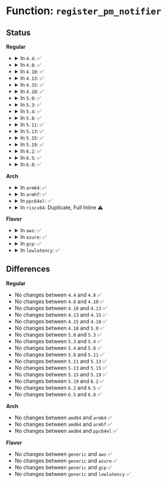 # Function: <code>register_pm_notifier</code>

## Status
<b>Regular</b>
<ul>
<li>
<details>
<summary>In <code>4.4</code>: ✅</summary>

```c
int register_pm_notifier(struct notifier_block *nb);
```

**Collision:** Unique Global

**Inline:** No

**Transformation:** False

**Instances:**

```
In kernel/power/main.c (ffffffff810ccc30)
Location: kernel/power/main.c:29
Inline: False
Direct callers:
  - kernel/cpu.c:cpu_hotplug_pm_sync_init
  - kernel/rcu/tree.c:rcu_init
  - kernel/trace/ftrace.c:register_ftrace_graph
  - drivers/acpi/battery.c:acpi_battery_add
  - drivers/base/firmware_class.c:firmware_class_init
  - arch/x86/power/cpu.c:bsp_pm_check_init
```
**Symbols:**

```
ffffffff810ccc30-ffffffff810ccc4a: register_pm_notifier (STB_GLOBAL)
```
</details>
</li>
<li>
<details>
<summary>In <code>4.8</code>: ✅</summary>

```c
int register_pm_notifier(struct notifier_block *nb);
```

**Collision:** Unique Global

**Inline:** No

**Transformation:** False

**Instances:**

```
In kernel/power/main.c (ffffffff810d16d0)
Location: kernel/power/main.c:29
Inline: False
Direct callers:
  - kernel/cpu.c:cpu_hotplug_pm_sync_init
  - kernel/rcu/tree.c:rcu_init
  - kernel/trace/ftrace.c:register_ftrace_graph
  - drivers/acpi/battery.c:acpi_battery_add
  - drivers/base/firmware_class.c:firmware_class_init
  - drivers/mmc/core/core.c:mmc_register_pm_notifier
  - arch/x86/power/cpu.c:bsp_pm_check_init
```
**Symbols:**

```
ffffffff810d16d0-ffffffff810d16ea: register_pm_notifier (STB_GLOBAL)
```
</details>
</li>
<li>
<details>
<summary>In <code>4.10</code>: ✅</summary>

```c
int register_pm_notifier(struct notifier_block *nb);
```

**Collision:** Unique Global

**Inline:** No

**Transformation:** False

**Instances:**

```
In kernel/power/main.c (ffffffff810d8130)
Location: kernel/power/main.c:29
Inline: False
Direct callers:
  - kernel/cpu.c:cpu_hotplug_pm_sync_init
  - kernel/rcu/tree.c:rcu_init
  - kernel/trace/ftrace.c:register_ftrace_graph
  - drivers/acpi/battery.c:acpi_battery_add
  - drivers/base/power/trace.c:early_resume_init
  - drivers/base/firmware_class.c:firmware_class_init
  - drivers/mmc/core/core.c:mmc_register_pm_notifier
  - arch/x86/power/cpu.c:bsp_pm_check_init
```
**Symbols:**

```
ffffffff810d8130-ffffffff810d814a: register_pm_notifier (STB_GLOBAL)
```
</details>
</li>
<li>
<details>
<summary>In <code>4.13</code>: ✅</summary>

```c
int register_pm_notifier(struct notifier_block *nb);
```

**Collision:** Unique Global

**Inline:** No

**Transformation:** False

**Instances:**

```
In kernel/power/main.c (ffffffff810d7170)
Location: kernel/power/main.c:29
Inline: False
Direct callers:
  - kernel/cpu.c:cpu_hotplug_pm_sync_init
  - kernel/rcu/tree.c:rcu_init
  - kernel/trace/ftrace.c:register_ftrace_graph
  - drivers/acpi/battery.c:acpi_battery_add
  - drivers/base/power/trace.c:early_resume_init
  - drivers/base/firmware_class.c:firmware_class_init
  - drivers/mmc/core/core.c:mmc_register_pm_notifier
  - arch/x86/power/cpu.c:bsp_pm_check_init
```
**Symbols:**

```
ffffffff810d7170-ffffffff810d718a: register_pm_notifier (STB_GLOBAL)
```
</details>
</li>
<li>
<details>
<summary>In <code>4.15</code>: ✅</summary>

```c
int register_pm_notifier(struct notifier_block *nb);
```

**Collision:** Unique Global

**Inline:** No

**Transformation:** False

**Instances:**

```
In kernel/power/main.c (ffffffff810df110)
Location: kernel/power/main.c:29
Inline: False
Direct callers:
  - kernel/cpu.c:cpu_hotplug_pm_sync_init
  - kernel/rcu/tree.c:rcu_init
  - kernel/trace/ftrace.c:register_ftrace_graph
  - drivers/acpi/battery.c:acpi_battery_add
  - drivers/base/power/trace.c:early_resume_init
  - drivers/base/firmware_class.c:firmware_class_init
  - drivers/mmc/core/core.c:mmc_register_pm_notifier
  - arch/x86/power/cpu.c:bsp_pm_check_init
```
**Symbols:**

```
ffffffff810df110-ffffffff810df12a: register_pm_notifier (STB_GLOBAL)
```
</details>
</li>
<li>
<details>
<summary>In <code>4.18</code>: ✅</summary>

```c
int register_pm_notifier(struct notifier_block *nb);
```

**Collision:** Unique Global

**Inline:** No

**Transformation:** False

**Instances:**

```
In kernel/power/main.c (ffffffff810e77b0)
Location: kernel/power/main.c:58
Inline: False
Direct callers:
  - kernel/cpu.c:cpu_hotplug_pm_sync_init
  - kernel/rcu/tree.c:rcu_init
  - kernel/trace/ftrace.c:register_ftrace_graph
  - drivers/acpi/battery.c:acpi_battery_add
  - drivers/base/power/trace.c:early_resume_init
  - drivers/base/firmware_loader/main.c:firmware_class_init
  - drivers/thermal/thermal_core.c:thermal_init
  - drivers/mmc/core/core.c:mmc_register_pm_notifier
  - arch/x86/power/cpu.c:bsp_pm_check_init
```
**Symbols:**

```
ffffffff810e77b0-ffffffff810e77ca: register_pm_notifier (STB_GLOBAL)
```
</details>
</li>
<li>
<details>
<summary>In <code>5.0</code>: ✅</summary>

```c
int register_pm_notifier(struct notifier_block *nb);
```

**Collision:** Unique Global

**Inline:** No

**Transformation:** False

**Instances:**

```
In kernel/power/main.c (ffffffff810f2db0)
Location: kernel/power/main.c:58
Inline: False
Direct callers:
  - kernel/cpu.c:cpu_hotplug_pm_sync_init
  - kernel/rcu/tree.c:rcu_init
  - kernel/hung_task.c:hung_task_init
  - kernel/trace/fgraph.c:register_ftrace_graph
  - drivers/acpi/battery.c:acpi_battery_add
  - drivers/base/power/trace.c:early_resume_init
  - drivers/base/firmware_loader/main.c:firmware_class_init
  - drivers/thermal/thermal_core.c:thermal_init
  - drivers/mmc/core/core.c:mmc_register_pm_notifier
  - arch/x86/power/cpu.c:bsp_pm_check_init
```
**Symbols:**

```
ffffffff810f2db0-ffffffff810f2dca: register_pm_notifier (STB_GLOBAL)
```
</details>
</li>
<li>
<details>
<summary>In <code>5.3</code>: ✅</summary>

```c
int register_pm_notifier(struct notifier_block *nb);
```

**Collision:** Unique Global

**Inline:** No

**Transformation:** False

**Instances:**

```
In kernel/power/main.c (ffffffff810fb280)
Location: kernel/power/main.c:70
Inline: False
Direct callers:
  - kernel/cpu.c:cpu_hotplug_pm_sync_init
  - kernel/rcu/tree.c:rcu_init
  - kernel/hung_task.c:hung_task_init
  - kernel/trace/fgraph.c:register_ftrace_graph
  - drivers/acpi/battery.c:acpi_battery_add
  - drivers/base/power/trace.c:early_resume_init
  - drivers/base/firmware_loader/main.c:firmware_class_init
  - drivers/thermal/thermal_core.c:thermal_init
  - drivers/mmc/core/core.c:mmc_register_pm_notifier
  - arch/x86/power/cpu.c:bsp_pm_check_init
```
**Symbols:**

```
ffffffff810fb280-ffffffff810fb29a: register_pm_notifier (STB_GLOBAL)
```
</details>
</li>
<li>
<details>
<summary>In <code>5.4</code>: ✅</summary>

```c
int register_pm_notifier(struct notifier_block *nb);
```

**Collision:** Unique Global

**Inline:** No

**Transformation:** False

**Instances:**

```
In kernel/power/main.c (ffffffff81107430)
Location: kernel/power/main.c:71
Inline: False
Direct callers:
  - kernel/cpu.c:cpu_hotplug_pm_sync_init
  - kernel/rcu/tree.c:rcu_init
  - kernel/hung_task.c:hung_task_init
  - kernel/trace/fgraph.c:register_ftrace_graph
  - drivers/acpi/battery.c:acpi_battery_add
  - drivers/base/power/trace.c:early_resume_init
  - drivers/base/firmware_loader/main.c:firmware_class_init
  - drivers/thermal/thermal_core.c:thermal_init
  - drivers/mmc/core/core.c:mmc_register_pm_notifier
  - arch/x86/power/cpu.c:bsp_pm_check_init
```
**Symbols:**

```
ffffffff81107430-ffffffff8110744a: register_pm_notifier (STB_GLOBAL)
```
</details>
</li>
<li>
<details>
<summary>In <code>5.8</code>: ✅</summary>

```c
int register_pm_notifier(struct notifier_block *nb);
```

**Collision:** Unique Global

**Inline:** No

**Transformation:** False

**Instances:**

```
In kernel/power/main.c (ffffffff81111f30)
Location: kernel/power/main.c:71
Inline: False
Direct callers:
  - kernel/cpu.c:cpu_hotplug_pm_sync_init
  - kernel/rcu/tree.c:rcu_init
  - kernel/hung_task.c:hung_task_init
  - kernel/trace/fgraph.c:register_ftrace_graph
  - drivers/acpi/battery.c:acpi_battery_add
  - drivers/base/power/trace.c:early_resume_init
  - drivers/base/firmware_loader/main.c:firmware_class_init
  - drivers/thermal/thermal_core.c:thermal_init
  - drivers/mmc/core/core.c:mmc_register_pm_notifier
  - arch/x86/power/cpu.c:bsp_pm_check_init
```
**Symbols:**

```
ffffffff81111f30-ffffffff81111f4a: register_pm_notifier (STB_GLOBAL)
```
</details>
</li>
<li>
<details>
<summary>In <code>5.11</code>: ✅</summary>

```c
int register_pm_notifier(struct notifier_block *nb);
```

**Collision:** Unique Global

**Inline:** No

**Transformation:** False

**Instances:**

```
In kernel/power/main.c (ffffffff8110f000)
Location: kernel/power/main.c:71
Inline: False
Direct callers:
  - kernel/cpu.c:cpu_hotplug_pm_sync_init
  - kernel/rcu/tree.c:rcu_init
  - kernel/hung_task.c:hung_task_init
  - kernel/trace/fgraph.c:register_ftrace_graph
  - drivers/acpi/battery.c:acpi_battery_add
  - drivers/base/power/trace.c:early_resume_init
  - drivers/base/firmware_loader/main.c:firmware_class_init
  - drivers/thermal/thermal_core.c:thermal_init
  - drivers/mmc/core/core.c:mmc_register_pm_notifier
  - arch/x86/power/cpu.c:bsp_pm_check_init
```
**Symbols:**

```
ffffffff8110f000-ffffffff8110f01a: register_pm_notifier (STB_GLOBAL)
```
</details>
</li>
<li>
<details>
<summary>In <code>5.13</code>: ✅</summary>

```c
int register_pm_notifier(struct notifier_block *nb);
```

**Collision:** Unique Global

**Inline:** No

**Transformation:** False

**Instances:**

```
In kernel/power/main.c (ffffffff8110faa0)
Location: kernel/power/main.c:71
Inline: False
Direct callers:
  - kernel/cpu.c:cpu_hotplug_pm_sync_init
  - kernel/rcu/tree.c:rcu_init
  - kernel/hung_task.c:hung_task_init
  - kernel/trace/fgraph.c:register_ftrace_graph
  - drivers/acpi/battery.c:acpi_battery_add
  - drivers/base/power/trace.c:early_resume_init
  - drivers/base/firmware_loader/main.c:firmware_class_init
  - drivers/thermal/thermal_core.c:thermal_init
  - arch/x86/power/cpu.c:bsp_pm_check_init
```
**Symbols:**

```
ffffffff8110faa0-ffffffff8110faba: register_pm_notifier (STB_GLOBAL)
```
</details>
</li>
<li>
<details>
<summary>In <code>5.15</code>: ✅</summary>

```c
int register_pm_notifier(struct notifier_block *nb);
```

**Collision:** Unique Global

**Inline:** No

**Transformation:** False

**Instances:**

```
In kernel/power/main.c (ffffffff8112f3f0)
Location: kernel/power/main.c:71
Inline: False
Direct callers:
  - kernel/cpu.c:cpu_hotplug_pm_sync_init
  - kernel/rcu/tree.c:rcu_init
  - kernel/hung_task.c:hung_task_init
  - kernel/trace/fgraph.c:register_ftrace_graph
  - drivers/acpi/battery.c:acpi_battery_add
  - drivers/base/power/trace.c:early_resume_init
  - drivers/base/firmware_loader/main.c:firmware_class_init
  - drivers/thermal/thermal_core.c:thermal_init
  - drivers/watchdog/watchdog_core.c:__watchdog_register_device
  - arch/x86/power/cpu.c:bsp_pm_check_init
```
**Symbols:**

```
ffffffff8112f3f0-ffffffff8112f40a: register_pm_notifier (STB_GLOBAL)
```
</details>
</li>
<li>
<details>
<summary>In <code>5.19</code>: ✅</summary>

```c
int register_pm_notifier(struct notifier_block *nb);
```

**Collision:** Unique Global

**Inline:** No

**Transformation:** False

**Instances:**

```
In kernel/power/main.c (ffffffff81150a50)
Location: kernel/power/main.c:71
Inline: False
Direct callers:
  - kernel/cpu.c:cpu_hotplug_pm_sync_init
  - kernel/rcu/tree.c:rcu_init
  - kernel/hung_task.c:hung_task_init
  - kernel/trace/fgraph.c:register_ftrace_graph
  - drivers/acpi/battery.c:acpi_battery_add
  - drivers/char/random.c:random_init
  - drivers/base/power/trace.c:early_resume_init
  - drivers/base/firmware_loader/main.c:firmware_class_init
  - drivers/thermal/thermal_core.c:thermal_init
  - drivers/watchdog/watchdog_core.c:__watchdog_register_device
  - arch/x86/power/cpu.c:bsp_pm_check_init
```
**Symbols:**

```
ffffffff81150a50-ffffffff81150a72: register_pm_notifier (STB_GLOBAL)
```
</details>
</li>
<li>
<details>
<summary>In <code>6.2</code>: ✅</summary>

```c
int register_pm_notifier(struct notifier_block *nb);
```

**Collision:** Unique Global

**Inline:** No

**Transformation:** False

**Instances:**

```
In kernel/power/main.c (ffffffff8117f490)
Location: kernel/power/main.c:74
Inline: False
Direct callers:
  - kernel/cpu.c:cpu_hotplug_pm_sync_init
  - kernel/rcu/tree.c:rcu_init
  - kernel/hung_task.c:hung_task_init
  - kernel/trace/fgraph.c:register_ftrace_graph
  - drivers/acpi/battery.c:acpi_battery_add
  - drivers/char/random.c:random_init
  - drivers/char/random.c:random_init
  - drivers/base/power/trace.c:early_resume_init
  - drivers/base/firmware_loader/main.c:firmware_class_init
  - drivers/thermal/thermal_core.c:thermal_init
  - drivers/watchdog/watchdog_core.c:__watchdog_register_device
  - arch/x86/power/cpu.c:bsp_pm_check_init
```
**Symbols:**

```
ffffffff8117f490-ffffffff8117f4b2: register_pm_notifier (STB_GLOBAL)
```
</details>
</li>
<li>
<details>
<summary>In <code>6.5</code>: ✅</summary>

```c
int register_pm_notifier(struct notifier_block *nb);
```

**Collision:** Unique Global

**Inline:** No

**Transformation:** False

**Instances:**

```
In kernel/power/main.c (ffffffff811901a0)
Location: kernel/power/main.c:102
Inline: False
Direct callers:
  - kernel/cpu.c:cpu_hotplug_pm_sync_init
  - kernel/rcu/tree.c:rcu_init
  - kernel/hung_task.c:hung_task_init
  - kernel/trace/fgraph.c:register_ftrace_graph
  - drivers/acpi/battery.c:acpi_battery_add
  - drivers/char/random.c:random_init
  - drivers/char/random.c:random_init
  - drivers/base/power/trace.c:early_resume_init
  - drivers/base/firmware_loader/main.c:firmware_class_init
  - drivers/thermal/thermal_core.c:thermal_init
  - drivers/watchdog/watchdog_core.c:__watchdog_register_device
  - arch/x86/power/cpu.c:bsp_pm_check_init
```
**Symbols:**

```
ffffffff811901a0-ffffffff811901c2: register_pm_notifier (STB_GLOBAL)
```
</details>
</li>
<li>
<details>
<summary>In <code>6.8</code>: ✅</summary>

```c
int register_pm_notifier(struct notifier_block *nb);
```

**Collision:** Unique Global

**Inline:** No

**Transformation:** False

**Instances:**

```
In kernel/power/main.c (ffffffff8119eb60)
Location: kernel/power/main.c:86
Inline: False
Direct callers:
  - kernel/cpu.c:cpu_hotplug_pm_sync_init
  - kernel/rcu/tree.c:rcu_init
  - kernel/hung_task.c:hung_task_init
  - kernel/trace/fgraph.c:register_ftrace_graph
  - drivers/acpi/battery.c:acpi_battery_add
  - drivers/char/random.c:random_init
  - drivers/char/random.c:random_init
  - drivers/base/power/trace.c:early_resume_init
  - drivers/base/firmware_loader/main.c:firmware_class_init
  - drivers/thermal/thermal_core.c:thermal_init
  - drivers/watchdog/watchdog_core.c:__watchdog_register_device
  - arch/x86/power/cpu.c:bsp_pm_check_init
```
**Symbols:**

```
ffffffff8119eb60-ffffffff8119eb82: register_pm_notifier (STB_GLOBAL)
```
</details>
</li>
</ul>
<b>Arch</b>
<ul>
<li>
<details>
<summary>In <code>arm64</code>: ✅</summary>

```c
int register_pm_notifier(struct notifier_block *nb);
```

**Collision:** Unique Global

**Inline:** No

**Transformation:** False

**Instances:**

```
In kernel/power/main.c (ffff80001016e398)
Location: kernel/power/main.c:71
Inline: False
Direct callers:
  - kernel/cpu.c:cpu_hotplug_pm_sync_init
  - kernel/rcu/tree.c:rcu_init
  - kernel/hung_task.c:hung_task_init
  - kernel/trace/fgraph.c:register_ftrace_graph
  - drivers/acpi/battery.c:acpi_battery_add
  - drivers/base/firmware_loader/main.c:firmware_class_init
  - drivers/mfd/twl6030-irq.c:twl6030_init_irq
  - drivers/thermal/thermal_core.c:thermal_init
  - drivers/mmc/core/core.c:mmc_register_pm_notifier
```
**Symbols:**

```
ffff80001016e398-ffff80001016e3cc: register_pm_notifier (STB_GLOBAL)
```
</details>
</li>
<li>
<details>
<summary>In <code>armhf</code>: ✅</summary>

```c
int register_pm_notifier(struct notifier_block *nb);
```

**Collision:** Unique Global

**Inline:** No

**Transformation:** False

**Instances:**

```
In kernel/power/main.c (c03b9188)
Location: kernel/power/main.c:71
Inline: False
Direct callers:
  - kernel/cpu.c:cpu_hotplug_pm_sync_init
  - kernel/rcu/tree.c:rcu_init
  - kernel/hung_task.c:hung_task_init
  - kernel/trace/fgraph.c:register_ftrace_graph
  - drivers/base/firmware_loader/main.c:firmware_class_init
  - drivers/mfd/twl6030-irq.c:twl6030_init_irq
  - drivers/thermal/thermal_core.c:thermal_init
  - drivers/mmc/core/core.c:mmc_register_pm_notifier
  - sound/soc/soc-jack.c:snd_soc_jack_add_gpios
```
**Symbols:**

```
c03b9188-c03b91b0: register_pm_notifier (STB_GLOBAL)
```
</details>
</li>
<li>
<details>
<summary>In <code>ppc64el</code>: ✅</summary>

```c
int register_pm_notifier(struct notifier_block *nb);
```

**Collision:** Unique Global

**Inline:** No

**Transformation:** False

**Instances:**

```
In kernel/power/main.c (c0000000001c5cf0)
Location: kernel/power/main.c:71
Inline: False
Direct callers:
  - kernel/cpu.c:cpu_hotplug_pm_sync_init
  - kernel/rcu/tree.c:rcu_init
  - kernel/hung_task.c:hung_task_init
  - kernel/trace/fgraph.c:register_ftrace_graph
  - drivers/base/firmware_loader/main.c:firmware_class_init
  - drivers/mfd/twl6030-irq.c:twl6030_init_irq
  - drivers/thermal/thermal_core.c:thermal_init
  - drivers/mmc/core/core.c:mmc_register_pm_notifier
```
**Symbols:**

```
c0000000001c5cf0-c0000000001c5d30: register_pm_notifier (STB_GLOBAL)
```
</details>
</li>
<li>
<details>
<summary>In <code>riscv64</code>: Duplicate, Full Inline ⚠️</summary>

**Collision:** Static Duplication

**Inline:** Full

**Transformation:** False

**Instances:**

```
In kernel/trace/fgraph.c (0)
Location: include/linux/suspend.h:512
Inline: True
```
```
In drivers/mfd/twl6030-irq.c (0)
Location: include/linux/suspend.h:512
Inline: True
```
```
In drivers/thermal/thermal_core.c (0)
Location: include/linux/suspend.h:512
Inline: True
```
</details>
</li>
</ul>
<b>Flavor</b>
<ul>
<li>
<details>
<summary>In <code>aws</code>: ✅</summary>

```c
int register_pm_notifier(struct notifier_block *nb);
```

**Collision:** Unique Global

**Inline:** No

**Transformation:** False

**Instances:**

```
In kernel/power/main.c (ffffffff81100740)
Location: kernel/power/main.c:71
Inline: False
Direct callers:
  - kernel/cpu.c:cpu_hotplug_pm_sync_init
  - kernel/rcu/tree.c:rcu_init
  - kernel/hung_task.c:hung_task_init
  - kernel/trace/fgraph.c:register_ftrace_graph
  - drivers/xen/manage.c:xen_setup_pm_notifier
  - drivers/base/power/trace.c:early_resume_init
  - drivers/base/firmware_loader/main.c:firmware_class_init
  - drivers/thermal/thermal_core.c:thermal_init
  - drivers/mmc/core/core.c:mmc_register_pm_notifier
  - arch/x86/power/cpu.c:bsp_pm_check_init
```
**Symbols:**

```
ffffffff81100740-ffffffff8110075a: register_pm_notifier (STB_GLOBAL)
```
</details>
</li>
<li>
<details>
<summary>In <code>azure</code>: ✅</summary>

```c
int register_pm_notifier(struct notifier_block *nb);
```

**Collision:** Unique Global

**Inline:** No

**Transformation:** False

**Instances:**

```
In kernel/power/main.c (ffffffff810f0930)
Location: kernel/power/main.c:71
Inline: False
Direct callers:
  - kernel/cpu.c:cpu_hotplug_pm_sync_init
  - kernel/rcu/tree.c:rcu_init
  - kernel/hung_task.c:hung_task_init
  - kernel/trace/fgraph.c:register_ftrace_graph
  - drivers/base/power/trace.c:early_resume_init
  - drivers/base/firmware_loader/main.c:firmware_class_init
  - drivers/thermal/thermal_core.c:thermal_init
  - arch/x86/power/cpu.c:bsp_pm_check_init
```
**Symbols:**

```
ffffffff810f0930-ffffffff810f094a: register_pm_notifier (STB_GLOBAL)
```
</details>
</li>
<li>
<details>
<summary>In <code>gcp</code>: ✅</summary>

```c
int register_pm_notifier(struct notifier_block *nb);
```

**Collision:** Unique Global

**Inline:** No

**Transformation:** False

**Instances:**

```
In kernel/power/main.c (ffffffff810fd900)
Location: kernel/power/main.c:71
Inline: False
Direct callers:
  - kernel/cpu.c:cpu_hotplug_pm_sync_init
  - kernel/rcu/tree.c:rcu_init
  - kernel/hung_task.c:hung_task_init
  - kernel/trace/fgraph.c:register_ftrace_graph
  - drivers/acpi/battery.c:acpi_battery_add
  - drivers/base/power/trace.c:early_resume_init
  - drivers/base/firmware_loader/main.c:firmware_class_init
  - drivers/thermal/thermal_core.c:thermal_init
  - drivers/mmc/core/core.c:mmc_register_pm_notifier
  - arch/x86/power/cpu.c:bsp_pm_check_init
```
**Symbols:**

```
ffffffff810fd900-ffffffff810fd91a: register_pm_notifier (STB_GLOBAL)
```
</details>
</li>
<li>
<details>
<summary>In <code>lowlatency</code>: ✅</summary>

```c
int register_pm_notifier(struct notifier_block *nb);
```

**Collision:** Unique Global

**Inline:** No

**Transformation:** False

**Instances:**

```
In kernel/power/main.c (ffffffff81108bc0)
Location: kernel/power/main.c:71
Inline: False
Direct callers:
  - kernel/cpu.c:cpu_hotplug_pm_sync_init
  - kernel/rcu/tree.c:rcu_init
  - kernel/hung_task.c:hung_task_init
  - kernel/trace/fgraph.c:register_ftrace_graph
  - drivers/acpi/battery.c:acpi_battery_add
  - drivers/base/power/trace.c:early_resume_init
  - drivers/base/firmware_loader/main.c:firmware_class_init
  - drivers/thermal/thermal_core.c:thermal_init
  - drivers/mmc/core/core.c:mmc_register_pm_notifier
  - arch/x86/power/cpu.c:bsp_pm_check_init
```
**Symbols:**

```
ffffffff81108bc0-ffffffff81108bda: register_pm_notifier (STB_GLOBAL)
```
</details>
</li>
</ul>

## Differences
<b>Regular</b>
<ul>
<li>
No changes between <code>4.4</code> and <code>4.8</code> ✅
</li>
<li>
No changes between <code>4.8</code> and <code>4.10</code> ✅
</li>
<li>
No changes between <code>4.10</code> and <code>4.13</code> ✅
</li>
<li>
No changes between <code>4.13</code> and <code>4.15</code> ✅
</li>
<li>
No changes between <code>4.15</code> and <code>4.18</code> ✅
</li>
<li>
No changes between <code>4.18</code> and <code>5.0</code> ✅
</li>
<li>
No changes between <code>5.0</code> and <code>5.3</code> ✅
</li>
<li>
No changes between <code>5.3</code> and <code>5.4</code> ✅
</li>
<li>
No changes between <code>5.4</code> and <code>5.8</code> ✅
</li>
<li>
No changes between <code>5.8</code> and <code>5.11</code> ✅
</li>
<li>
No changes between <code>5.11</code> and <code>5.13</code> ✅
</li>
<li>
No changes between <code>5.13</code> and <code>5.15</code> ✅
</li>
<li>
No changes between <code>5.15</code> and <code>5.19</code> ✅
</li>
<li>
No changes between <code>5.19</code> and <code>6.2</code> ✅
</li>
<li>
No changes between <code>6.2</code> and <code>6.5</code> ✅
</li>
<li>
No changes between <code>6.5</code> and <code>6.8</code> ✅
</li>
</ul>
<b>Arch</b>
<ul>
<li>
No changes between <code>amd64</code> and <code>arm64</code> ✅
</li>
<li>
No changes between <code>amd64</code> and <code>armhf</code> ✅
</li>
<li>
No changes between <code>amd64</code> and <code>ppc64el</code> ✅
</li>
</ul>
<b>Flavor</b>
<ul>
<li>
No changes between <code>generic</code> and <code>aws</code> ✅
</li>
<li>
No changes between <code>generic</code> and <code>azure</code> ✅
</li>
<li>
No changes between <code>generic</code> and <code>gcp</code> ✅
</li>
<li>
No changes between <code>generic</code> and <code>lowlatency</code> ✅
</li>
</ul>
